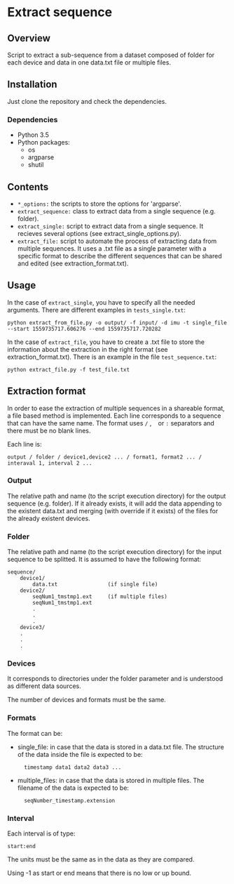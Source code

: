 # Extract sequence

## Overview
Script to extract a sub-sequence from a dataset composed of folder for each device and data in one data.txt file or multiple files.

## Installation

Just clone the repository and check the dependencies.

### Dependencies

* Python 3.5
* Python packages:
    * os
    * argparse
    * shutil

## Contents

* `*_options:` the scripts to store the options for 'argparse'.
* `extract_sequence:` class to extract data from a single sequence (e.g. folder).
* `extract_single:` script to extract data from a single sequence. It recieves several options (see extract_single_options.py).
* `extract_file:` script to automate the process of extracting data from multiple sequences. It uses a .txt file as a single parameter with a specific format to describe the different sequences that can be shared and edited (see extraction_format.txt).

## Usage

In the case of `extract_single`, you have to specify all the needed arguments. There are different examples in `tests_single.txt`:

    python extract_from_file.py -o output/ -f input/ -d imu -t single_file --start 1559735717.606276 --end 1559735717.720282

In the case of `extract_file`, you have to create a .txt file to store the information about the extraction in the right format (see extraction_format.txt). There is an example in the file `test_sequence.txt`:

    python extract_file.py -f test_file.txt

## Extraction format

In order to ease the extraction of multiple sequences in a shareable format, a file based method is implemented. Each line corresponds to a sequence that can have the same name. The format uses `/` , ` ` or `:` separators and there must be no blank lines. 

Each line is:

```
output / folder / device1,device2 ... / format1, format2 ... / interaval 1, interval 2 ...
```

### Output

The relative path and name (to the script execution directory) for the output sequence (e.g. folder). If it already exists, it will add the data appending to the existent data.txt and merging (with override if it exists) of the files for the already existent devices.

### Folder

The relative path and name (to the script execution directory) for the input sequence to be splitted. It is assumed to have the following format:

    sequence/
        device1/
            data.txt                (if single file)
        device2/
            seqNum1_tmstmp1.ext     (if multiple files)
            seqNum1_tmstmp1.ext
            .
            .
            .
        device3/
        .
        .
        .

### Devices

It corresponds to directories under the folder parameter and is understood as different data sources.

The number of devices and formats must be the same.

### Formats

The format can be:

* single_file: in case that the data is stored in a data.txt file. The structure of the data inside the file is expected to be:

        timestamp data1 data2 data3 ...

* multiple_files: in case that the data is stored in multiple files. The filename of the data is expected to be:

        seqNumber_timestamp.extension

### Interval
Each interval is of type:

    start:end

The units must be the same as in the data as they are compared.

Using -1 as start or end means that there is no low or up bound.